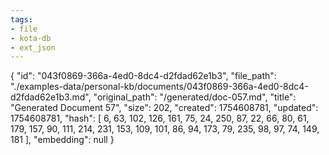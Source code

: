 ```yaml
---
tags:
- file
- kota-db
- ext_json
---
```

{
  "id": "043f0869-366a-4ed0-8dc4-d2fdad62e1b3",
  "file_path": "./examples-data/personal-kb/documents/043f0869-366a-4ed0-8dc4-d2fdad62e1b3.md",
  "original_path": "/generated/doc-057.md",
  "title": "Generated Document 57",
  "size": 202,
  "created": 1754608781,
  "updated": 1754608781,
  "hash": [
    6,
    63,
    102,
    126,
    161,
    75,
    24,
    250,
    87,
    22,
    66,
    80,
    61,
    179,
    157,
    90,
    111,
    214,
    231,
    153,
    109,
    101,
    86,
    94,
    173,
    79,
    235,
    98,
    97,
    74,
    149,
    181
  ],
  "embedding": null
}